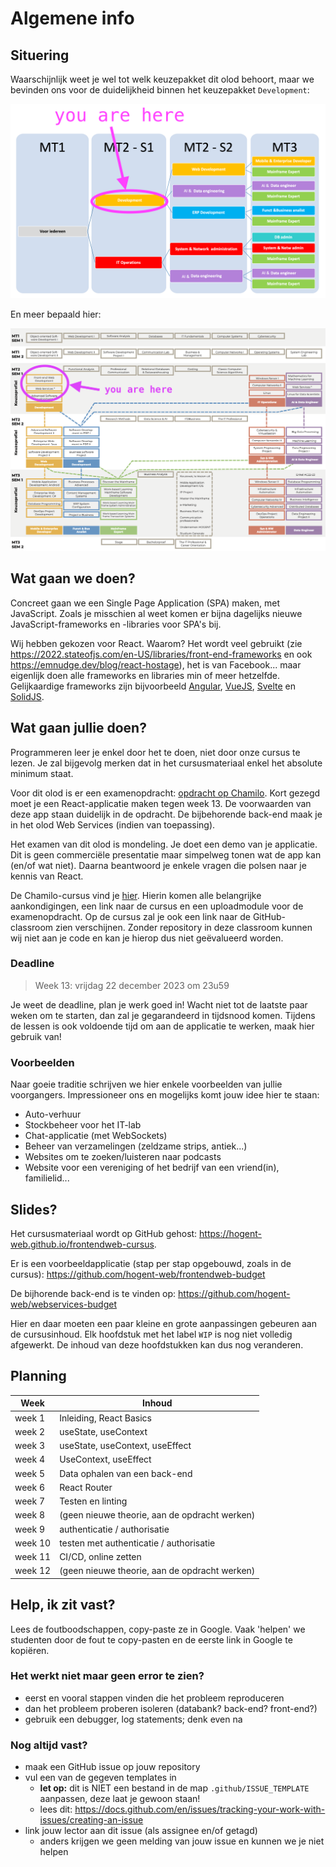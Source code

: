 # Algemene info

## Situering

Waarschijnlijk weet je wel tot welk keuzepakket dit olod behoort, maar we bevinden ons voor de duidelijkheid binnen het keuzepakket `Development`:

![Keuzepakketen](/0-intro/images/MT_development.png ':size=70%')

En meer bepaald hier:

![Dit olod in de keuzepakketen](/0-intro/images/MT_olods.png ':size=70%')

## Wat gaan we doen?

Concreet gaan we een Single Page Application (SPA) maken, met JavaScript. Zoals je misschien al weet komen er bijna dagelijks nieuwe JavaScript-frameworks en -libraries voor SPA's bij.

Wij hebben gekozen voor React. Waarom? Het wordt veel gebruikt (zie <https://2022.stateofjs.com/en-US/libraries/front-end-frameworks> en ook <https://emnudge.dev/blog/react-hostage>), het is van Facebook... maar eigenlijk doen alle frameworks en libraries min of meer hetzelfde. Gelijkaardige frameworks zijn bijvoorbeeld [Angular](https://angular.io/), [VueJS](https://vuejs.org/), [Svelte](https://svelte.dev/) en [SolidJS](https://www.solidjs.com/).

## Wat gaan jullie doen?

Programmeren leer je enkel door het te doen, niet door onze cursus te lezen. Je zal bijgevolg merken dat in het cursusmateriaal enkel het absolute minimum staat.

Voor dit olod is er een examenopdracht: [opdracht op Chamilo](https://chamilo.hogent.be/index.php?go=CourseViewer&application=Chamilo%5CApplication%5CWeblcms&course=53293&tool=Document&browser=Table&tool_action=Viewer&publication=2046257). Kort gezegd moet je een React-applicatie maken tegen week 13. De voorwaarden van deze app staan duidelijk in de opdracht. De bijbehorende back-end maak je in het olod Web Services (indien van toepassing).

Het examen van dit olod is mondeling. Je doet een demo van je applicatie. Dit is geen commerciële presentatie maar simpelweg tonen wat de app kan (en/of wat niet). Daarna beantwoord je enkele vragen die polsen naar je kennis van React.

De Chamilo-cursus vind je [hier](https://chamilo.hogent.be/index.php?application=Chamilo%5CApplication%5CWeblcms&go=CourseViewer&course=58955). Hierin komen alle belangrijke aankondigingen, een link naar de cursus en een uploadmodule voor de examenopdracht. Op de cursus zal je ook een link naar de GitHub-classroom zien verschijnen. Zonder repository in deze classroom kunnen wij niet aan je code en kan je hierop dus niet geëvalueerd worden.

### Deadline

> Week 13: vrijdag 22 december 2023 om 23u59

Je weet de deadline, plan je werk goed in! Wacht niet tot de laatste paar weken om te starten, dan zal je gegarandeerd in tijdsnood komen. Tijdens de lessen is ook voldoende tijd om aan de applicatie te werken, maak hier gebruik van!

### Voorbeelden

Naar goeie traditie schrijven we hier enkele voorbeelden van jullie voorgangers. Impressioneer ons en mogelijks komt jouw idee hier te staan:

- Auto-verhuur
- Stockbeheer voor het IT-lab
- Chat-applicatie (met WebSockets)
- Beheer van verzamelingen (zeldzame strips, antiek...)
- Websites om te zoeken/luisteren naar podcasts
- Website voor een vereniging of het bedrijf van een vriend(in), familielid...

## Slides?

Het cursusmateriaal wordt op GitHub gehost: <https://hogent-web.github.io/frontendweb-cursus>.

Er is een voorbeeldapplicatie (stap per stap opgebouwd, zoals in de cursus): <https://github.com/hogent-web/frontendweb-budget>

De bijhorende back-end is te vinden op: <https://github.com/hogent-web/webservices-budget>

Hier en daar moeten een paar kleine en grote aanpassingen gebeuren aan de cursusinhoud. Elk hoofdstuk met het label `WIP` is nog niet volledig afgewerkt. De inhoud van deze hoofdstukken kan dus nog veranderen.

## Planning

| Week    | Inhoud                                        |
| ------- | --------------------------------------------- |
| week 1  | Inleiding, React Basics                       |
| week 2  | useState, useContext                          |
| week 3  | useState, useContext, useEffect               |
| week 4  | UseContext, useEffect                         |
| week 5  | Data ophalen van een back-end                 |
| week 6  | React Router                                  |
| week 7  | Testen en linting                             |
| week 8  | (geen nieuwe theorie, aan de opdracht werken) |
| week 9  | authenticatie / authorisatie                  |
| week 10 | testen met authenticatie / authorisatie       |
| week 11 | CI/CD, online zetten                          |
| week 12 | (geen nieuwe theorie, aan de opdracht werken) |

## Help, ik zit vast?

Lees de foutboodschappen, copy-paste ze in Google. Vaak 'helpen' we studenten door de fout te copy-pasten en de eerste link in Google te kopiëren.

### Het werkt niet maar geen error te zien?

- eerst en vooral stappen vinden die het probleem reproduceren
- dan het probleem proberen isoleren (databank? back-end? front-end?)
- gebruik een debugger, log statements; denk even na

### Nog altijd vast?

- maak een GitHub issue op jouw repository
- vul een van de gegeven templates in
  - **let op:** dit is NIET een bestand in de map `.github/ISSUE_TEMPLATE` aanpassen, deze laat je gewoon staan!
  - lees dit: <https://docs.github.com/en/issues/tracking-your-work-with-issues/creating-an-issue>
- link jouw lector aan dit issue (als assignee en/of getagd)
  - anders krijgen we geen melding van jouw issue en kunnen we je niet helpen
